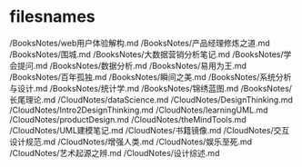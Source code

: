 # filesnames

/BooksNotes/web用户体验解构.md
/BooksNotes/产品经理修炼之道.md
/BooksNotes/围城.md
/BooksNotes/大数据营销分析笔记.md
/BooksNotes/学会提问.md
/BooksNotes/数据分析.md
/BooksNotes/易用为王.md
/BooksNotes/百年孤独.md
/BooksNotes/瞬间之美.md
/BooksNotes/系统分析与设计.md
/BooksNotes/统计学.md
/BooksNotes/锦绣蓝图.md
/BooksNotes/长尾理论.md
/CloudNotes/dataScience.md
/CloudNotes/DesignThinking.md
/CloudNotes/Intro2DesignThinking.md
/CloudNotes/learningUML.md
/CloudNotes/productDesign.md
/CloudNotes/theMindTools.md
/CloudNotes/UML建模笔记.md
/CloudNotes/书籍镜像.md
/CloudNotes/交互设计规范.md
/CloudNotes/增强人类.md
/CloudNotes/娱乐至死.md
/CloudNotes/艺术起源之辨.md
/CloudNotes/设计综述.md